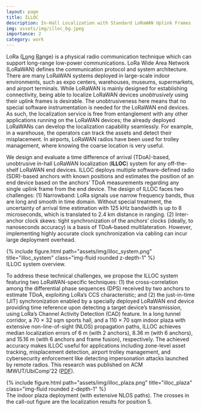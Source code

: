 ```yaml
---
layout: page
title: ILLOC
description: In-Hall Localization with Standard LoRaWAN Uplink Frames
img: assets/img/illoc_bg.jpeg
importance: 2
category: work
---
```



LoRa (<ins>Lo</ins>ng <ins>Ra</ins>nge)  is a physical radio communication technique which can support long-range low-power communications. LoRa Wide Area Network (LoRaWAN) defines the communication protocol and system architecture.
There are many LoRaWAN systems deployed in large-scale indoor environments, such as expo centers, warehouses, museums, supermarkets, and airport terminals. While LoRaWAN is mainly designed for establishing connectivity, being able to localize LoRaWAN devices *unobtrusively* using their uplink frames is desirable. The unobtrusiveness here means that no special software instrumentation is needed for the LoRaWAN end devices. As such, the localization service is free from entanglement with any other applications running on the LoRaWAN devices; the already deployed LoRaWANs can develop the localization capability seamlessly. For example, in a warehouse, the operators can track the assets and detect their misplacement. In airports, LoRaWAN radios have been used for trolley management, where knowing the coarse location is very useful.  

We design and evaluate a time difference of arrival (TDoA)-based, unobtrusive in-hall LoRaWAN localization (**ILLOC**) system for any off-the-shelf LoRaWAN end devices. ILLOC deploys multiple software-defined radio (SDR)-based anchors with known positions and estimates the position of an end device based on the anchors’ TDoA measurements regarding any single uplink frame from the end device. The design of ILLOC faces two challenges: (1) Narrowband: LoRa signals use narrow frequency bands, thus are long and smooth in time domain. Without special treatment, the uncertainty of arrival time estimation with 125 kHz bandwidth is up to 8 microseconds, which is translated to 2.4 km distance in ranging. (2) Inter-anchor clock skews: tight synchronization of the anchors’ clocks (ideally, to nanoseconds accuracy) is a basis of TDoA-based multilateration. However, implementing highly accurate clock synchronization via cabling can incur large deployment overhead.


<div class="row">
    <div class="col-sm-12 text-center">
        {% include figure.html path="assets/img/illoc_system.png" title="illoc_system" class="img-fluid rounded z-depth-1" %}
    </div>
</div>
<div class="caption">
    ILLOC system overview.
</div>


To address these technical challenges, we propose the ILLOC system featuring two LoRaWAN-specific techniques: (1) the cross-correlation among the differential phase sequences (DPS) received by two anchors to estimate TDoA, exploiting LoRa’s CCS characteristic; and (2) the just-in-time (JIT) synchronization enabled by a specially deployed LoRaWAN end device providing time reference upon detecting a target device’s transmission, using LoRa’s Channel Activity Detection (CAD) feature. In a long tunnel corridor, a 70 × 32 sqm sports hall, and a 110 × 70 sqm indoor plaza with extensive non-line-of-sight (NLOS) propagation paths, ILLOC achieves median localization errors of 6 m (with 2 anchors), 8.36 m (with 6 anchors), and 15.16 m (with 6 anchors and frame fusion), respectively. The achieved accuracy makes ILLOC useful for applications including zone-level asset tracking, misplacement detection, airport trolley management, and cybersecurity enforcement like detecting impersonation attacks launched by remote radios. This research was published on ACM IMWUT/UbiComp'22 ([PDF](/assets/pdf/ILLOC-final.pdf)).

<div class="row">
    <div class="col-sm-12 text-center">
        {% include figure.html path="assets/img/illoc_plaza.png" title="illoc_plaza" class="img-fluid rounded z-depth-1" %}
    </div>
</div>
<div class="caption">
    The indoor plaza deployment (with extensive NLOS paths). The crosses in the call-out figure are the localization results for position 5.
</div>
